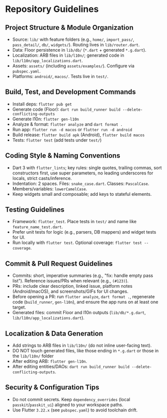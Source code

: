 # Repository Guidelines

## Project Structure & Module Organization
- Source: `lib/` with feature folders (e.g., `home/`, `import_pass/`, `pass_detail/`, `db/`, `widgets/`). Routing lives in `lib/router.dart`.
- Data: Floor persistence in `lib/db/` (`*.dart` + generated `*.g.dart`).
- Localization: ARB files in `lib/l10n/`; generated code in `lib/l10n/app_localizations.dart`.
- Assets: `assets/` (including `assets/examples/`). Configure via `pubspec.yaml`.
- Platforms: `android/`, `macos/`. Tests live in `test/`.

## Build, Test, and Development Commands
- Install deps: `flutter pub get`
- Generate code (Floor): `dart run build_runner build --delete-conflicting-outputs`
- Generate l10n: `flutter gen-l10n`
- Analyze & format: `flutter analyze` and `dart format .`
- Run app: `flutter run -d macos` or `flutter run -d android`
- Build release: `flutter build apk` (Android), `flutter build macos`
- Tests: `flutter test` (add tests under `test/`)

## Coding Style & Naming Conventions
- Dart 3 with `flutter_lints`; key rules: single quotes, trailing commas, sort constructors first, use super parameters, no leading underscores for locals, strict casts/inference.
- Indentation: 2 spaces. Files: `snake_case.dart`. Classes: `PascalCase`. Members/variables: `lowerCamelCase`.
- Keep widgets small and composable; add keys to stateful elements.

## Testing Guidelines
- Framework: `flutter_test`. Place tests in `test/` and name like `feature_name_test.dart`.
- Prefer unit tests for logic (e.g., parsers, DB mappers) and widget tests for UI.
- Run locally with `flutter test`. Optional coverage: `flutter test --coverage`.

## Commit & Pull Request Guidelines
- Commits: short, imperative summaries (e.g., "fix: handle empty pass list"). Reference issues/PRs when relevant (e.g., `(#123)`).
- PRs: include clear description, linked issue, platform notes (Android/macOS), and screenshots/GIFs for UI changes.
- Before opening a PR: run `flutter analyze`, `dart format .`, regenerate code (`build_runner`, `gen-l10n`), and ensure the app runs on at least one target.
- Generated files: commit Floor and l10n outputs (`lib/db/*.g.dart`, `lib/l10n/app_localizations.dart`).

## Localization & Data Generation
- Add strings to ARB files in `lib/l10n/` (do not inline user-facing text).
- DO NOT touch generated files, like those ending in `*.g.dart` or those in the `lib/l10n/` folder
- After editing ARB: `flutter gen-l10n`.
- After editing entities/DAOs: `dart run build_runner build --delete-conflicting-outputs`.

## Security & Configuration Tips
- Do not commit secrets. Keep `dependency_overrides` (local `passkit`/`passkit_ui`) aligned to your workspace paths.
- Use Flutter `3.22.x` (see `pubspec.yaml`) to avoid toolchain drift.
